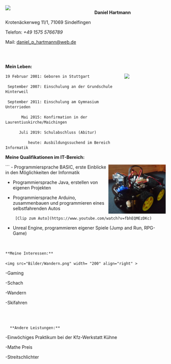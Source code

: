 
<img src="Bilder/BildDaniel1.png" width= "280" align="left" >




**Daniel Hartmann**

Krotenäckerweg 11/1, 71069 Sindelfingen

Telefon: *+49 1575 5766789*

Mail: [daniel_p_hartmann@web.de](http://mailto:daniel_p_hartmann@web.de)

```



```
**Mein Leben:**

<img src="Bilder/Abiball.png" width= "130" align="right" >

```
19 Februar 2001: Geboren in Stuttgart
           
 September 2007: Einschulung an der Grundschule Hinterweil
 
 September 2011: Einschulung am Gymnasium Unterrieden
 
       Mai 2015: Konfirmation in der Laurentiuskirche/Maichingen
 
      Juli 2019: Schulabschluss (Abitur)
     
          heute: Ausbildungssuchend im Bereich Informatik
```       

**Meine Qualifikationen im IT-Bereich:**

 <img src="Bilder/Arduino.png" width= "180" align="right" > 
 ```
- Programmiersprache BASIC, erste Einblicke in den 
  Möglichkeiten der Informatik

- Programmiersprache Java, erstellen von eigenen Projekten

- Programmiersprache Arduino, zusammenbauen und 
  programmieren eines selbstfahrenden Autos
  ```
   [Clip zum Auto](https://www.youtube.com/watch?v=fbhEQMEzDKc)
  ```
- Unreal Engine, programmieren eigener Spiele 
  (Jump and Run, RPG-Game)
```


**Meine Interessen:**

<img src="Bilder/Wandern.png" width= "200" align="right" > 
```
 -Gaming
 
 -Schach
 
 -Wandern
           
 -Skifahren
 
``` 
  
  
  
  **Andere Leistungen:**
  ```
  -Einwöchiges Praktikum bei der Kfz-Werkstatt Kühne
  
  -Mathe Preis 
  
  -Streitschlichter
  ```
  






